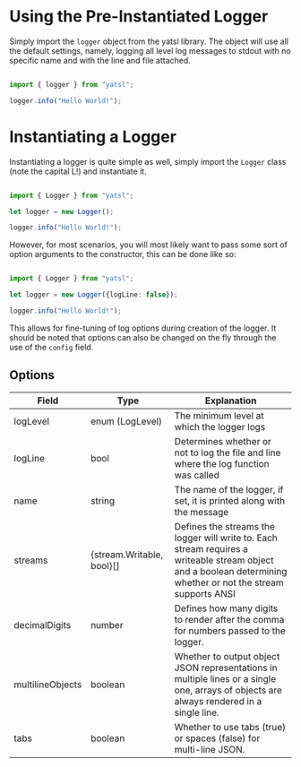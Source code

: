 # Using the Pre-Instantiated Logger
Simply import the `logger` object from the yatsl library. The object will use all the default settings, namely, logging all level log messages to stdout with no specific name and with the line and file attached.
```ts

import { logger } from "yatsl";

logger.info("Hello World!");

```

# Instantiating a Logger
Instantiating a logger is quite simple as well, simply import the `Logger` class (note the capital L!) and instantiate it.
```ts

import { Logger } from "yatsl";

let logger = new Logger();

logger.info("Hello World!");

```
However, for most scenarios, you will most likely want to pass some sort of option arguments to the constructor, this can be done like so:
```ts

import { Logger } from "yatsl";

let logger = new Logger({logLine: false});

logger.info("Hello World!");

```
This allows for fine-tuning of log options during creation of the logger. It should be noted that options can also be changed on the fly through the use of the `config` field.

## Options
| Field    | Type                      | Explanation                                                                                                                                                    |
| -------- | ------------------------- | -------------------------------------------------------------------------------------------------------------------------------------------------------------- |
| logLevel | enum (LogLevel)           | The minimum level at which the logger logs                                                                                                                     | 
| logLine  | bool                      | Determines whether or not to log the file and line where the log function was called                                                                           |
| name     | string                    | The name of the logger, if set, it is printed along with the message                                                                                           |
| streams  | {stream.Writable, bool}[] | Defines the streams the logger will write to. Each stream requires a writeable stream object and a boolean determining whether or not the stream supports ANSI |
| decimalDigits | number			   | Defines how many digits to render after the comma for numbers passed to the logger. |
| multilineObjects | boolean			   | Whether to output object JSON representations in multiple lines or a single one, arrays of objects are always rendered in a single line. |
| tabs | boolean			   | Whether to use tabs (true) or spaces (false) for multi-line JSON. |
